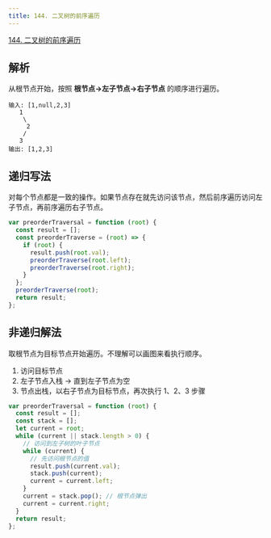 ```yaml
---
title: 144. 二叉树的前序遍历
---
```


[144. 二叉树的前序遍历](https://leetcode.cn/problems/binary-tree-preorder-traversal/)

## 解析

从根节点开始，按照 **根节点->左子节点->右子节点** 的顺序进行遍历。

```
输入: [1,null,2,3]
   1
    \
     2
    /
   3
输出: [1,2,3]
```

## 递归写法

对每个节点都是一致的操作。如果节点存在就先访问该节点，然后前序遍历访问左子节点，再前序遍历右子节点。

```javascript
var preorderTraversal = function (root) {
  const result = [];
  const preorderTraverse = (root) => {
    if (root) {
      result.push(root.val);
      preorderTraverse(root.left);
      preorderTraverse(root.right);
    }
  };
  preorderTraverse(root);
  return result;
};
```

## 非递归解法

取根节点为目标节点开始遍历。不理解可以画图来看执行顺序。

1. 访问目标节点
2. 左子节点入栈 -> 直到左子节点为空
3. 节点出栈，以右子节点为目标节点，再次执行 1、2、3 步骤

```javascript
var preorderTraversal = function (root) {
  const result = [];
  const stack = [];
  let current = root;
  while (current || stack.length > 0) {
    // 访问到左子树的叶子节点
    while (current) {
      // 先访问根节点的值
      result.push(current.val);
      stack.push(current);
      current = current.left;
    }
    current = stack.pop(); // 根节点弹出
    current = current.right;
  }
  return result;
};
```
